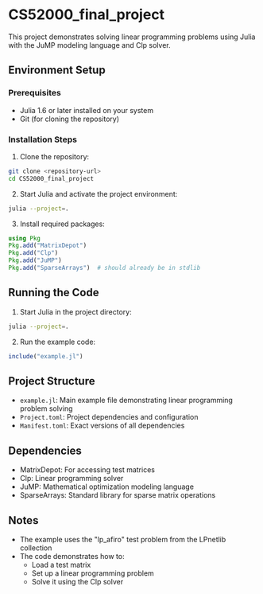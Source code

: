 # CS52000_final_project

This project demonstrates solving linear programming problems using Julia with the JuMP modeling language and Clp solver.

## Environment Setup

### Prerequisites
- Julia 1.6 or later installed on your system
- Git (for cloning the repository)

### Installation Steps

1. Clone the repository:
```bash
git clone <repository-url>
cd CS52000_final_project
```

2. Start Julia and activate the project environment:
```bash
julia --project=.
```

3. Install required packages:
```julia
using Pkg
Pkg.add("MatrixDepot")
Pkg.add("Clp")
Pkg.add("JuMP")
Pkg.add("SparseArrays")  # should already be in stdlib
```

## Running the Code

1. Start Julia in the project directory:
```bash
julia --project=.
```

2. Run the example code:
```julia
include("example.jl")
```

## Project Structure

- `example.jl`: Main example file demonstrating linear programming problem solving
- `Project.toml`: Project dependencies and configuration
- `Manifest.toml`: Exact versions of all dependencies

## Dependencies

- MatrixDepot: For accessing test matrices
- Clp: Linear programming solver
- JuMP: Mathematical optimization modeling language
- SparseArrays: Standard library for sparse matrix operations

## Notes

- The example uses the "lp_afiro" test problem from the LPnetlib collection
- The code demonstrates how to:
  - Load a test matrix
  - Set up a linear programming problem
  - Solve it using the Clp solver
